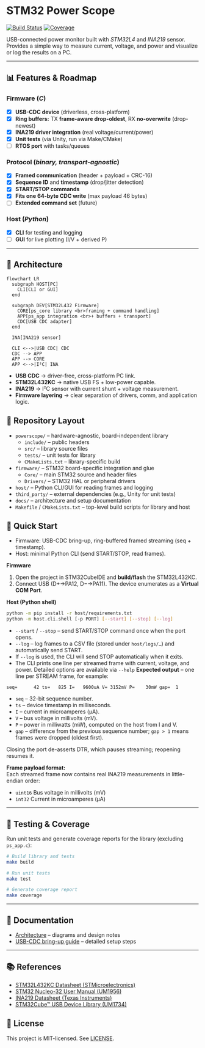 ﻿# STM32 Power Scope

[![Build Status](https://github.com/brahimab8/stm32-power-scope/actions/workflows/ci.yml/badge.svg)](https://github.com/brahimab8/stm32-power-scope/actions/workflows/ci.yml)
[![Coverage](https://img.shields.io/codecov/c/github/brahimab8/stm32-power-scope)](https://codecov.io/gh/brahimab8/stm32-power-scope)

USB-connected power monitor built with *STM32L4* and *INA219* sensor.
Provides a simple way to measure current, voltage, and power and visualize or log the results on a PC.

---
## 📊 Features & Roadmap

### Firmware (*C*)

* [x] **USB-CDC device** (driverless, cross-platform)
* [x] **Ring buffers:** TX **frame-aware drop-oldest**, RX **no-overwrite** (drop-newest)
* [x] **INA219 driver integration** (real voltage/current/power)
* [x] **Unit tests** (via Unity, run via Make/CMake)
* [ ] **RTOS port** with tasks/queues

### Protocol (*binary, transport-agnostic*)

* [x] **Framed communication** (header + payload + CRC-16)
* [x] **Sequence ID** and **timestamp** (drop/jitter detection)
* [x] **START/STOP commands**
* [x] **Fits one 64-byte CDC write** (max payload 46 bytes)
* [ ] **Extended command set** (future)

### Host (*Python*)

* [x] **CLI** for testing and logging
* [ ] **GUI** for live plotting (I/V + derived P)

---
## 🧩 Architecture

```mermaid
flowchart LR
  subgraph HOST[PC]
    CLI[CLI or GUI]
  end

  subgraph DEV[STM32L432 Firmware]
    CORE[ps_core library <br>framing + command handling]
    APP[ps_app integration <br>+ buffers + transport]
    CDC[USB CDC adapter]
  end

  INA[INA219 sensor]

  CLI <-->|USB CDC| CDC
  CDC --> APP
  APP --> CORE
  APP <-->|I²C| INA

```

* **USB CDC** → driver-free, cross-platform PC link.
* **STM32L432KC** → native USB FS + low-power capable.
* **INA219** → I²C sensor with current shunt + voltage measurement.
* **Firmware layering** → clear separation of drivers, comm, and application logic.

## 📁 Repository Layout

- `powerscope/` – hardware-agnostic, board-independent library
  - `include/` – public headers
  - `src/` – library source files
  - `tests/` – unit tests for library
  - `CMakeLists.txt` – library-specific build
- `firmware/` – STM32 board-specific integration and glue
  - `Core/` – main STM32 source and header files
  - `Drivers/` – STM32 HAL or peripheral drivers
- `host/` – Python CLI/GUI for reading frames and logging
- `third_party/` – external dependencies (e.g., Unity for unit tests)
- `docs/` – architecture and setup documentation
- `Makefile` / `CMakeLists.txt` – top-level build scripts for library and host

## 🚀 Quick Start

- Firmware: USB-CDC bring-up, ring-buffered framed streaming (seq + timestamp).  
- Host: minimal Python CLI (send START/STOP, read frames).  

**Firmware**

1. Open the project in STM32CubeIDE and **build/flash** the STM32L432KC.
2. Connect USB (D+→PA12, D−→PA11). The device enumerates as a **Virtual COM Port**.

**Host (Python shell)**

```bash
python -m pip install -r host/requirements.txt
python -m host.cli.shell [-p PORT] [--start] [--stop] [--log]
```

* `--start` / `--stop` – send START/STOP command once when the port opens.
* `--log` – log frames to a CSV file (stored under `host/logs/…`) and automatically send START.
* If `--log` is used, the CLI will send STOP automatically when it exits.
* The CLI prints one line per streamed frame with current, voltage, and power. Detailed options are available via `--help`
**Expected output** – one line per STREAM frame, for example:

```
seq=      42 ts=   825 I=   9600uA V= 3152mV P=    30mW gap=  1
```

* `seq` – 32-bit sequence number.
* `ts`  – device timestamp in milliseconds.
* `I`   – current in microamperes (µA).
* `V`   – bus voltage in millivolts (mV).
* `P`   – power in milliwatts (mW), computed on the host from I and V.
* `gap` – difference from the previous sequence number; `gap > 1` means frames were dropped (oldest first).

Closing the port de-asserts DTR, which pauses streaming; reopening resumes it.

**Frame payload format:**  
Each streamed frame now contains real INA219 measurements in little-endian order:
- `uint16`  Bus voltage in millivolts (mV)
- `int32`   Current in microamperes (µA)

---

## 🧪 Testing & Coverage

Run unit tests and generate coverage reports for the library (excluding `ps_app.c`):

```bash
# Build library and tests
make build

# Run unit tests
make test

# Generate coverage report
make coverage
```

---
## 📖 Documentation

- [Architecture](docs/architecture.md) – diagrams and design notes
- [USB-CDC bring-up guide](docs/usb_cdc_setup.md) – detailed setup steps
<!-- - [INA219 setup guide](docs/ina219_setup.md) – wiring and register configuration -->

---

## 📚 References

- [STM32L432KC Datasheet (STMicroelectronics)](https://www.st.com/resource/en/datasheet/stm32l432kc.pdf)  
- [STM32 Nucleo-32 User Manual (UM1956)](https://www.st.com/resource/en/user_manual/um1956-stm32-nucleo32-boards-mb1180-stmicroelectronics.pdf)  
- [INA219 Datasheet (Texas Instruments)](https://www.ti.com/lit/ds/symlink/ina219.pdf)  
- [STM32Cube™ USB Device Library (UM1734)](https://www.st.com/resource/en/user_manual/um1734-stm32cube-usb-device-library-stmicroelectronics.pdf)  

<!-- ## 📦 Third-party assets
This project uses [Bootstrap Icons](https://icons.getbootstrap.com/)  
licensed under the [MIT License](https://github.com/twbs/icons/blob/main/LICENSE.md). -->

## 📜 License
This project is MIT-licensed. See [LICENSE](LICENSE).



